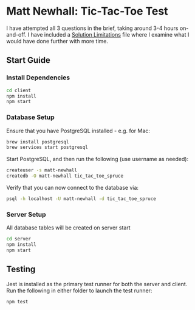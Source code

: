 # Matt Newhall: Tic-Tac-Toe Test

I have attempted all 3 questions in the brief, taking around 3-4 hours on-and-off. I have included a [Solution Limitations](Solution_Limitations.md) file where I examine what I would have done further with more time.

## Start Guide

### Install Dependencies

```bash
cd client
npm install
npm start
```

### Database Setup

Ensure that you have PostgreSQL installed - e.g. for Mac:

```bash
brew install postgresql
brew services start postgresql
```

Start PostgreSQL, and then run the following (use username as needed):

```bash
createuser -s matt-newhall
createdb -O matt-newhall tic_tac_toe_spruce
```

Verify that you can now connect to the database via:

```bash
psql -h localhost -U matt-newhall -d tic_tac_toe_spruce
```

### Server Setup

All database tables will be created on server start

```bash
cd server
npm install
npm start
```

## Testing

Jest is installed as the primary test runner for both the server and client. Run the following in either folder to launch the test runner:

```bash
npm test
```
